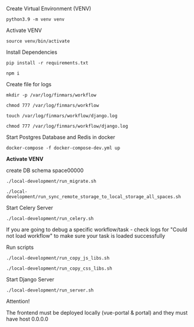 
Create Virtual Environment (VENV)

`python3.9 -m venv venv`

Activate VENV

`source venv/bin/activate`

Install Dependencies

 `pip install -r requirements.txt`

`npm i`

Create file for logs

`mkdir -p /var/log/finmars/workflow`

`chmod 777 /var/log/finmars/workflow`

`touch /var/log/finmars/workflow/django.log`

`chmod 777 /var/log/finmars/workflow/django.log`

Start Postgres Database and Redis in docker

`docker-compose -f docker-compose-dev.yml up`

**Activate VENV**

create DB schema space00000

`./local-development/run_migrate.sh`

`./local-development/run_sync_remote_storage_to_local_storage_all_spaces.sh`

Start Celery Server

`./local-development/run_celery.sh`

If you are going to debug a specific workflow/task - check logs for 
"Could not load workflow" to make sure your task is loaded successfully

Run scripts

`./local-development/run_copy_js_libs.sh`

`./local-development/run_copy_css_libs.sh`

Start Django Server

`./local-development/run_server.sh`


Attention!

The frontend must be deployed locally (vue-portal & portal) and they must have host 0.0.0.0
